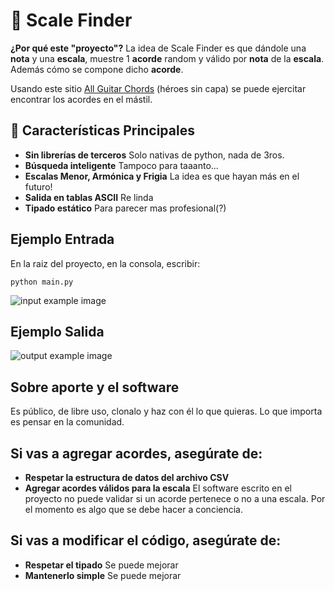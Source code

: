 # 🎵 Scale Finder

**¿Por qué este "proyecto"?**
La idea de Scale Finder es que dándole una **nota** y una **escala**, muestre 1 **acorde** random y válido por **nota** de la **escala**. Además cómo se compone dicho **acorde**.

Usando este sitio [All Guitar Chords](https://www.all-guitar-chords.com/chords/identifier) (héroes sin capa)
se puede ejercitar encontrar los acordes en el mástil.


## 🚀 Características Principales
- **Sin librerías de terceros** Solo nativas de python, nada de 3ros.
- **Búsqueda inteligente** Tampoco para taaanto...
- **Escalas Menor, Armónica y Frigia** La idea es que hayan más en el futuro!
- **Salida en tablas ASCII** Re linda
- **Tipado estático** Para parecer mas profesional(?)

## Ejemplo Entrada

En la raiz del proyecto, en la consola, escribir: 

`python main.py`

![input example image](https://i.imgur.com/lGLgqiK.jpg)

## Ejemplo Salida

![output example image](https://i.imgur.com/T0wlDF5.png)


## Sobre aporte y el software
Es público, de libre uso, clonalo y haz con él lo que quieras. Lo que importa es pensar en la comunidad.

## Si vas a agregar acordes, asegúrate de:
- **Respetar la estructura de datos del archivo CSV**
- **Agregar acordes válidos para la escala** El software escrito en el proyecto no puede validar si un acorde pertenece o no a una escala.
Por el momento es algo que se debe hacer a conciencia.

## Si vas a modificar el código, asegúrate de:
- **Respetar el tipado** Se puede mejorar
- **Mantenerlo simple** Se puede mejorar
